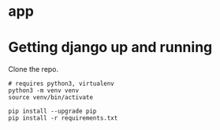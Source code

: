 # app


# Getting django up and running

Clone the repo.

```
# requires python3, virtualenv
python3 -m venv venv
source venv/bin/activate

pip install --upgrade pip
pip install -r requirements.txt
```
